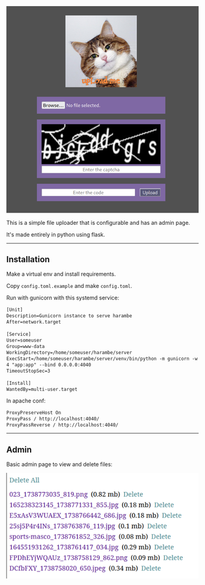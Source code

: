 ![](screenshot.png)

This is a simple file uploader that is configurable and has an admin page.

It's made entirely in python using flask.

---

## Installation

Make a virtual env and install requirements.

Copy `config.toml.example` and make `config.toml`.

Run with gunicorn with this systemd service:

```
[Unit]
Description=Gunicorn instance to serve harambe
After=network.target

[Service]
User=someuser
Group=www-data
WorkingDirectory=/home/someuser/harambe/server
ExecStart=/home/someuser/harambe/server/venv/bin/python -m gunicorn -w 4 "app:app" --bind 0.0.0.0:4040
TimeoutStopSec=3

[Install]
WantedBy=multi-user.target
```

In apache conf:

```
ProxyPreserveHost On
ProxyPass / http://localhost:4040/
ProxyPassReverse / http://localhost:4040/
```

---

## Admin

Basic admin page to view and delete files:

![](admin.png)